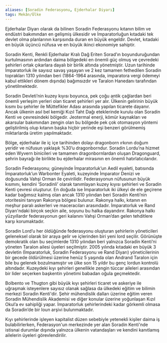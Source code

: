 ```yaml
---  
aliases: [Soradin Federasyonu, Ejderhalar Diyarı]  
tags: Mekân/Ülke  
---  
```

  
Ejderhalar Diyarı olarak da bilinen Soradin Federasyonu kıtanın bilim ve endüstri bakımından en gelişmiş ülkesidir ve İmparatorluğun kıtadaki tek devlet olma planlarının karşısında duran en büyük engeldir. Devlet, kıtadaki en büyük üçüncü nüfusa ve en büyük ikinci ekonomiye sahiptir.  
  
Soradin Kenti, Renkli Ejderhalar Kralı Dağ Eriten Sorad’ın boyunduruğundan kurtulmasının ardından daima bölgedeki en önemli güç olmuş ve çevredeki şehirleri ortak çıkarlara dayalı bir birlik altında yönetmiştir. Uzun tarihinde İmparatorluk ile sayısız savaş yaşayan ve 2 kez tamamen fethedilen Soradin toprakları 1310 yılından beri (1864-1964 arasında, imparatora vergi ödemeyi kabul ettikleri dönem dışında) bağımsızdır ve Taralon Hanedanı tarafından yönetilmektedir.  
  
Soradin Devleti’nin kuzey kıyısı boyunca, pek çoğu antik çağlardan beri önemli yerleşim yerleri olan ticaret şehirleri yer alır. Ülkenin gelirinin büyük kısmı bu şehirler ile Müttefikler Adası arasında yapılan ticarete dayanır. Ancak ülkenin asıl bel kemiği Kızıl Taht Dağı eteklerinde kurulu olan Soradin Kenti ve çevresindeki bölgedir. Jeotermal enerji, kömür kaynakları ve akarsular bakımından zengin olan bu bölgede pek çok otomasyon yöntemi geliştirilmiş olup kıtanın başka hiçbir yerinde eşi benzeri görülmemiş miktarlarda üretim yapılmaktadır.  
  
Bölge, ejderhalar ile iç içe tarihinden dolayı dragonborn ırkının doğum yeridir ve nüfusun yaklaşık %30’u dragonborndur. Soradin Lordu’na hizmet eden Wyvern binicileri ve tamamen dragonbornlardan oluşan Dragonguard, şehrin bayrağı ile birlikte bu ejderhalar mirasının en önemli hatırlatıcılarıdır.   
  
Soradin Federasyonu; güneyinde İmparatorluk’un Aedil eyaleti, batısında İmparatorluk’un Warbonter Eyaleti, kuzeyinde İmparator Denizi ve doğusunda Vahşi Orman ile çevirilidir. Federasyonun nüfusunun büyük kısmını, kendini ‘Soradinli’ olarak tanımlayan kuzey kıyısı şehirleri ve Soradin Kenti çevresi oluşturur. En doğuda ise İmparatorluk iki ülkeyi de ele geçirene kadar bağımsız kalmış olan ancak 1310 yılından beri Soradin Kenti’nin otoritesini tanıyan Rakonya bölgesi bulunur. Rakonya halkı, kıtanın en meşhur paralı askerleri ve maceracıları arasındadır. İmparatorluk ve Rand Diyarı'ndaki birçok seçkin aile, soyunu bu halka dayandırır. Rakonya halkı yüzyıllardır federasyonun geri kalanını Vahşi Orman’dan gelen tehditlere karşı korumaktadır.  
  
Soradin Lord’u her öldüğünde federasyonu oluşturan şehirlerin yöneticileri geleneksel olarak bir araya gelir ve içlerinden biri yeni lord seçilir. Görünüşte demokratik olan bu seçimlerde 1310 yılından beri yalnızca Soradin Kenti’ni yöneten Taralon ailesi üyeleri seçilmiştir. 2005 yılında kıtadaki en büyük 3 devletin (İmparatorluk, Soradin Federasyonu ve Rand Diyarı) yöneticilerinin bir gecede öldürülmesi üzerine henüz 5 yaşında olan Andrand Taralon için bile bu gelenek bozulmamıştır ve ülke son 15 yıldır bu genç lordun kontrolü altındadır. Kuzeydeki kıyı şehirleri genellikle zengin tüccar aileleri arasından bir lider seçerken başkentin yönetimi babadan oğula geçmektedir.  
  
Bolbento ve Thugton gibi büyük kıyı şehirleri ticaret ve askeriye ile uğraşmak isteyenlere sayısız olanak sağlasa da ülkedeki eğitim ve bilimin merkezi Soradin Kenti'dir. Şehir mühendislik dalları üzerine eğitim veren Soradin Mühendislik Akademisi ve diğer konular üzerine yoğunlaşan Kızıl Okul’a ev sahipliği yapar. İmparatorluk şehirlerindeki kadar görkemli olmasa da Soradin’de bir Ioun arşivi bulunmaktadır.  
  
Kıyı şehirlerinde işleyen kapitalist düzen sebebiyle yetenekli kişiler daima iş bulabilirlerken, Federasyon'un merkezinde yer alan Soradin Kenti'nde istisnai durumlar dışında yalnızca ülkenin vatandaşları ve kendini kanıtlamış ailelerin üyeleri görevlendirilir.